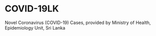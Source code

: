 # COVID-19LK
Novel Coronavirus (COVID-19) Cases, provided by Ministry of Health, Epidemiology Unit, Sri Lanka
